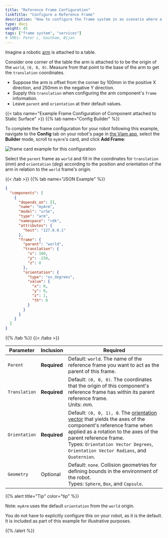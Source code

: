 ```yaml
---
title: "Reference Frame Configuration"
linkTitle: "Configure a Reference Frame"
description: "How to configure the frame system in an scenario where a component is fixed to a static object."
type: docs
weight: 45
tags: ["frame system", "services"]
# SMEs: Peter L, Gautham, Bijan
---
```


Imagine a robotic [arm](/components/arm/) is attached to a table.

Consider one corner of the table the arm is attached to to be the origin of the `world`, `(0, 0, 0)`.
Measure from that point to the base of the arm to get the `translation` coordinates.

- Suppose the arm is offset from the corner by 100mm in the positive X direction, and 250mm in the negative Y direction.
- Supply this `translation` when configuring the arm component's `frame` information.
- Leave `parent` and `orientation` at their default values.

{{< tabs name="Example Frame Configuration of Component attached to Static Surface" >}}
{{% tab name="Config Builder" %}}

To complete the frame configuration for your robot following this example, navigate to the **Config** tab on your robot's page in [the Viam app](https://app.viam.com), select the **Builder** mode, scroll to `myArm`'s card, and click **Add Frame**:

![frame card example for this configuration](/services/frame-system/frame_card_static.png)

Select the `parent` frame as `world` and fill in the coordinates for `translation` (_mm_) and `orientation` (_deg_) according to the position and orientation of the arm in relation to the `world` frame's origin.

{{< /tab >}}
{{% tab name="JSON Example" %}}

```json {class="line-numbers linkable-line-numbers"}
{
  "components": [
    {
      "depends_on": [],
      "name": "myArm",
      "model": "ur5e",
      "type": "arm",
      "namespace": "rdk",
      "attributes": {
        "host": "127.0.0.1"
      },
      "frame": {
        "parent": "world",
        "translation": {
          "x": 100,
          "y": -250,
          "z": 0
        },
        "orientation": {
          "type": "ov_degrees",
          "value": {
            "x": 0,
            "y": 0,
            "z": 1,
            "th": 0
          }
        }
      }
    }
  ]
}
```

{{% /tab %}}
{{< /tabs >}}

<!-- prettier-ignore -->
| Parameter | Inclusion | Required |
| --------- | ----------- | ----- |
| `Parent`  | **Required** | Default: `world`. The name of the reference frame you want to act as the parent of this frame. |
| `Translation` | **Required** | Default: `(0, 0, 0)`. The coordinates that the origin of this component's reference frame has within its parent reference frame. <br> Units: _mm_. |
| `Orientation`  | **Required** | Default: `(0, 0, 1), 0`. The [orientation vector](/reference/internals/orientation-vector/) that yields the axes of the component's reference frame when applied as a rotation to the axes of the parent reference frame. <br> Types: `Orientation Vector Degrees`, `Orientation Vector Radians`, and `Quaternion`. |
| `Geometry`  | Optional | Default: `none`. Collision geometries for defining bounds in the environment of the robot. <br> Types: `Sphere`, `Box`, and `Capsule`. |

{{% alert title="Tip" color="tip" %}}

Note: `myArm` uses the default `orientation` from the `world` origin.

You do not have to explicitly configure this on your robot, as it is the default.
It is included as part of this example for illustrative purposes.

{{% /alert %}}
